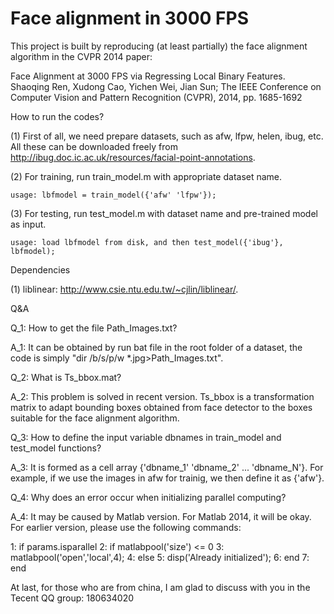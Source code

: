 Face alignment in 3000 FPS
==========================

This project is built by reproducing (at least partially) the face alignment algorithm in the CVPR 2014 paper: 

  Face Alignment at 3000 FPS via Regressing Local Binary Features. Shaoqing Ren, Xudong Cao, Yichen Wei, Jian Sun; The IEEE Conference on Computer Vision and Pattern Recognition (CVPR), 2014, pp. 1685-1692 

How to run the codes?

(1) First of all, we need prepare datasets, such as afw, lfpw, helen, ibug, etc. All these can be downloaded freely from http://ibug.doc.ic.ac.uk/resources/facial-point-annotations. 

(2) For training, run train_model.m with appropriate dataset name.

    usage: lbfmodel = train_model({'afw' 'lfpw'});

(3) For testing, run test_model.m with dataset name and pre-trained model as input.

    usage: load lbfmodel from disk, and then test_model({'ibug'}, lbfmodel);
    
Dependencies

(1) liblinear: http://www.csie.ntu.edu.tw/~cjlin/liblinear/.

Q&A

Q_1: How to get the file Path_Images.txt?

A_1: It can be obtained by run bat file in the root folder of a dataset, the code is simply "dir /b/s/p/w *.jpg>Path_Images.txt".

Q_2: What is Ts_bbox.mat?

A_2: This problem is solved in recent version. Ts_bbox is a transformation matrix to adapt bounding boxes obtained from face detector to the boxes suitable for the face alignment algorithm.

Q_3: How to define the input variable dbnames in train_model and test_model functions?

A_3: It is formed as a cell array {'dbname_1' 'dbname_2' ... 'dbname_N'}. For example, if we use the images in afw for trainig, we then define it as {'afw'}.

Q_4: Why does an error occur when initializing parallel computing?

A_4: It may be caused by Matlab version. For Matlab 2014, it will be okay. For earlier version, please use the following commands:

1: if params.isparallel
2:    if matlabpool('size') <= 0 
3:        matlabpool('open','local',4); 
4:    else
5:        disp('Already initialized');
6:    end
7: end

At last, for those who are from china, I am glad to discuss with you in the Tecent QQ group: 180634020


